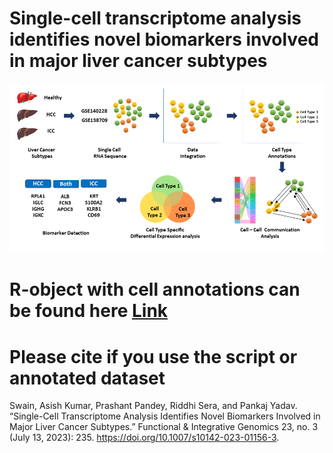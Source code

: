 # Single-cell transcriptome analysis identifies novel biomarkers involved in major liver cancer subtypes
![image](https://github.com/swainasish/liver_cancer_subtype/blob/main/scripts/graphical_abstract.png)
# R-object with cell annotations can be found here [Link](https://drive.google.com/drive/folders/1dJiseE1p4Auscq2u2VcTPKfFQVhCxXae?usp=sharing)
# Please cite if you use the script or annotated dataset 
Swain, Asish Kumar, Prashant Pandey, Riddhi Sera, and Pankaj Yadav. “Single-Cell Transcriptome Analysis Identifies Novel Biomarkers Involved in Major Liver Cancer Subtypes.” Functional & Integrative Genomics 23, no. 3 (July 13, 2023): 235. https://doi.org/10.1007/s10142-023-01156-3.

